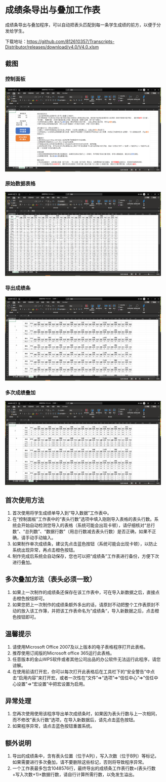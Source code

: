 # 成绩条导出与叠加工作表

成绩条导出与叠加程序，可以自动把表头匹配到每一条学生成绩的前方，以便于分发给学生。

下载地址：<https://github.com/812610357/Transcripts-Distributor/releases/download/v4.0/V4.0.xlsm>

## 截图

### 控制面板

![控制面板](https://github.com/812610357/Transcripts-Distributor/raw/master/image/1.png)

### 原始数据表格

![原始数据](https://github.com/812610357/Transcripts-Distributor/raw/master/image/2.png)

### 导出成绩条

![导出](https://github.com/812610357/Transcripts-Distributor/raw/master/image/3.png)

### 多次成绩叠加

![导出](https://github.com/812610357/Transcripts-Distributor/raw/master/image/4.png)

## 首次使用方法

1. 首次使用将学生成绩单导入到“导入数据”工作表中。
2. 在“控制面板”工作表中的“表头行数”选项中填入刚刚导入表格的表头行数。系统会开始自动检测您导入的表格（系统可能会出现卡顿），请仔细核对“总行数”、“总列数”、“数据行数”（用总行数减去表头行数）是否正确，如果不正确，请手动手动输入。
3. 如果制作单次成绩条，建议先点击蓝色按钮（系统可能会出现卡顿），以防止系统出现异常，再点击橙色按钮。
4. 制作完成后系统会自动保存，您也可以把“成绩条”工作表进行备份，方便下次进行叠加。

## 多次叠加方法（表头必须一致）

1. 如果上一次制作的成绩条还保存在该工作表中，可在导入新数据之后，直接点击橙色按钮即可。
2. 如果您把上一次制作的成绩条额外多出的话，请原封不动把整个工作表原封不动的放入该工作簿，并把该工作表命名为”成绩条“，导入新数据之后，点击橙色按钮即可。

## 温馨提示

1. 请使用Microsoft Office 2007及以上版本的电子表格程序打开此表格。
2. 推荐使用订阅版的Microsoft office 365运行此表格。
3. 任意版本的金山WPS软件或者其他公司出品的办公软件无法运行此程序，请您谅解。
4. 在使用前请打开宏，你可以每次打开此表格后在工具栏下的“安全警告”中点击“启用内容”来打开宏，或者一次性在“文件”=>“选项”=>“信任中心”=>"信任中心设置"=>“宏设置”中把宏设置为启用。

## 异常处理

1. 您再次使用使用该程序导出单次成绩条时，如果因为表头行数与上一次相同，而不修改”表头行数“选项，在导入新数据后，请先点击蓝色按钮。
2. 如果程序异常，请点击蓝色按钮重置系统。

## 额外说明

1. 导出的成绩条中，含有表头位置（位于A列），写入次数（位于B列）等标记，如果需要进行多次叠加，请不要删除这些标记，否则将导致程序异常。
2. 一个工作表最多包含1048576行，最终导出的成绩条工作表行数=(表头行数+写入次数+1)×数据行数，请自行计算所需行数，以免发生溢出。
